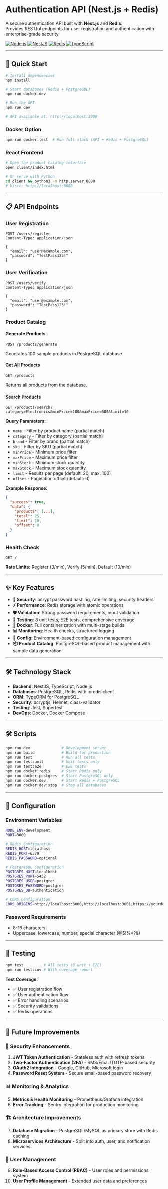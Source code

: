 # Authentication API (Nest.js + Redis)

A secure authentication API built with **Nest.js** and **Redis**.  
Provides RESTful endpoints for user registration and authentication with enterprise-grade security.

[![Node.js](https://img.shields.io/badge/Node.js-24-green.svg)](https://nodejs.org/)
[![NestJS](https://img.shields.io/badge/NestJS-11-red.svg)](https://nestjs.com/)
[![Redis](https://img.shields.io/badge/Redis-7-red.svg)](https://redis.io/)
[![TypeScript](https://img.shields.io/badge/TypeScript-5.9-blue.svg)](https://www.typescriptlang.org/)

---

## 🚀 Quick Start

```bash
# Install dependencies
npm install

# Start databases (Redis + PostgreSQL)
npm run docker:dev

# Run the API
npm run dev

# API available at: http://localhost:3000
```

### Docker Option
```bash
npm run docker:test  # Run full stack (API + Redis + PostgreSQL)
```

### React Frontend
```bash
# Open the product catalog interface
open client/index.html

# Or serve with Python
cd client && python3 -m http.server 8080
# Visit: http://localhost:8080
```

---

## 📋 API Endpoints

### User Registration
```http
POST /users/register
Content-Type: application/json

{
  "email": "user@example.com",
  "password": "TestPass123!"
}
```

### User Verification
```http
POST /users/verify
Content-Type: application/json

{
  "email": "user@example.com",
  "password": "TestPass123!"
}
```

### Product Catalog

#### Generate Products
```http
POST /products/generate
```
Generates 100 sample products in PostgreSQL database.

#### Get All Products
```http
GET /products
```
Returns all products from the database.

#### Search Products
```http
GET /products/search?category=Electronics&minPrice=100&maxPrice=500&limit=10
```

**Query Parameters:**
- `name` - Filter by product name (partial match)
- `category` - Filter by category (partial match)
- `brand` - Filter by brand (partial match)
- `sku` - Filter by SKU (partial match)
- `minPrice` - Minimum price filter
- `maxPrice` - Maximum price filter
- `minStock` - Minimum stock quantity
- `maxStock` - Maximum stock quantity
- `limit` - Results per page (default: 20, max: 100)
- `offset` - Pagination offset (default: 0)

**Example Response:**
```json
{
  "success": true,
  "data": {
    "products": [...],
    "total": 25,
    "limit": 10,
    "offset": 0
  }
}
```

### Health Check
```http
GET /
```

**Rate Limits:** Register (3/min), Verify (5/min), Default (10/min)

---

## ✨ Key Features

- **🔐 Security**: bcrypt password hashing, rate limiting, security headers
- **⚡ Performance**: Redis storage with atomic operations
- **🛡️ Validation**: Strong password requirements, input validation
- **🧪 Testing**: 8 unit tests, E2E tests, comprehensive coverage
- **🐳 Docker**: Full containerization with multi-stage builds
- **📊 Monitoring**: Health checks, structured logging
- **🔧 Config**: Environment-based configuration management
- **📦 Product Catalog**: PostgreSQL-based product management with sample data generation

---

## 🛠️ Technology Stack

- **Backend**: NestJS, TypeScript, Node.js
- **Databases**: PostgreSQL, Redis with ioredis client
- **ORM**: TypeORM for PostgreSQL
- **Security**: bcryptjs, Helmet, class-validator
- **Testing**: Jest, Supertest
- **DevOps**: Docker, Docker Compose

---

## 🛠️ Scripts

```bash
npm run dev              # Development server
npm run build            # Build for production
npm run test             # Run all tests
npm run test:unit        # Unit tests only
npm run test:e2e         # E2E tests
npm run docker:redis     # Start Redis only
npm run docker:postgres  # Start PostgreSQL only
npm run docker:dev       # Start Redis + PostgreSQL
npm run docker:dev:stop  # Stop all databases
```

---

## 🔧 Configuration

### Environment Variables
```bash
NODE_ENV=development
PORT=3000

# Redis Configuration
REDIS_HOST=localhost
REDIS_PORT=6379
REDIS_PASSWORD=optional

# PostgreSQL Configuration
POSTGRES_HOST=localhost
POSTGRES_PORT=5432
POSTGRES_USER=postgres
POSTGRES_PASSWORD=postgres
POSTGRES_DB=authentication

# CORS Configuration
CORS_ORIGINS=http://localhost:3000,http://localhost:3001,https://yourdomain.com
```

### Password Requirements
- 8-16 characters
- Uppercase, lowercase, number, special character (@$!%*?&)

---

## 🧪 Testing

```bash
npm test         # All tests (8 unit + E2E)
npm run test:cov # With coverage report
```

**Test Coverage:**
- ✅ User registration flow
- ✅ User authentication flow  
- ✅ Error handling scenarios
- ✅ Security validations
- ✅ Redis operations

---

## 🚀 Future Improvements

### **🔐 Security Enhancements**
1. **JWT Token Authentication** - Stateless auth with refresh tokens
2. **Two-Factor Authentication (2FA)** - SMS/Email/TOTP-based security
3. **OAuth2 Integration** - Google, GitHub, Microsoft login
4. **Password Reset System** - Secure email-based password recovery

### **📊 Monitoring & Analytics**
5. **Metrics & Health Monitoring** - Prometheus/Grafana integration
6. **Error Tracking** - Sentry integration for production monitoring

### **🏗️ Architecture Improvements**
7. **Database Migration** - PostgreSQL/MySQL as primary store with Redis caching
8. **Microservices Architecture** - Split into auth, user, and notification services

### **👥 User Management**
9. **Role-Based Access Control (RBAC)** - User roles and permissions system
10. **User Profile Management** - Extended user data and preferences
